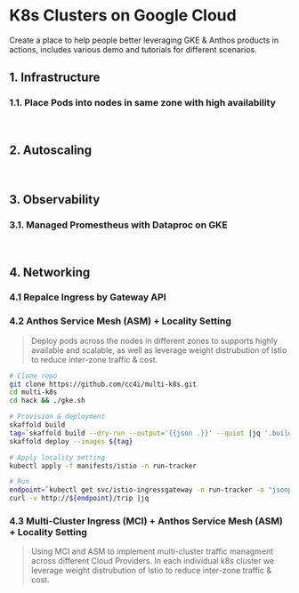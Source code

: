 # K8s Clusters on Google Cloud

Create a place to help people better leveraging GKE & Anthos products in actions, includes various demo and tutorials for different scenarios. 

## 1. Infrastructure
### 1.1. Place Pods into nodes in same zone with high availability
<br>

## 2. Autoscaling 
<br>

## 3. Observability
### 3.1. Managed Promestheus with Dataproc on GKE
<br>

## 4. Networking

### 4.1 Repalce Ingress by Gateway API

### 4.2 Anthos Service Mesh (ASM) + Locality Setting 

> Deploy pods across the nodes in different zones to supports highly available and scalable, as well as leverage weight distrubution of Istio to reduce inter-zone traffic & cost.

```sh
# Clone repo
git clone https://github.com/cc4i/multi-k8s.git
cd multi-k8s
cd hack && ./gke.sh

# Provision & deployment
skaffold build 
tag=`skaffold build --dry-run --output='{{json .}}' --quiet |jq '.builds[].tag' -r`
skaffold deploy --images ${tag}

# Apply locality setting
kubectl apply -f manifests/istio -n run-tracker

# Run
endpoint=`kubectl get svc/istio-ingressgateway -n run-tracker -o "jsonpath={.status.loadBalancer.ingress[0].ip}"`
curl -v http://${endpoint}/trip |jq

```

### 4.3  Multi-Cluster Ingress (MCI) + Anthos Service Mesh (ASM) + Locality Setting

> Using MCI and ASM to implement multi-cluster traffic managment across different Cloud Providers. In each individual k8s cluster we leverage weight distrubution of Istio to reduce inter-zone traffic & cost.